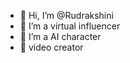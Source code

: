 - 👋 Hi, I’m @Rudrakshini
- 👀 I’m a virtual influencer
- 🌱 I’m a AI character 
- 💞️ video creator
  

  

<!---
Rudrakshini/Rudrakshini is a ✨ special ✨ repository because its `README.md` (this file) appears on your GitHub profile.
You can click the Preview link to take a look at your changes.
--->
